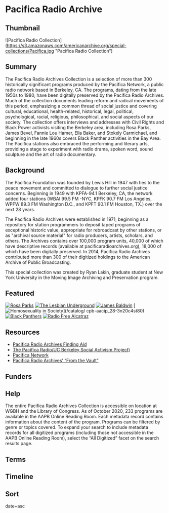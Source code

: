 # Pacifica Radio Archive

## Thumbnail

![Pacifica Radio Collection](https://s3.amazonaws.com/americanarchive.org/special-collections/Pacifica.jpg "Pacifica Radio Collection”)

## Summary

The Pacifica Radio Archives Collection is a selection of more than 300 historically significant programs produced by the Pacifica Network, a public radio network based in Berkeley, CA.  The programs, dating from the late 1950s to 1980, have been digitally preserved by the Pacifica Radio Archives. Much of the collection documents leading reform and radical movements of this period, emphasizing a common thread of social justice and covering cultural, educational, health-related, historical, legal, political, psychological, racial, religious, philosophical, and social aspects of our society. The collection offers interviews and addresses with Civil Rights and Black Power activists visiting the Berkeley area, including Rosa Parks, James Bevel, Fannie Lou Hamer, Ella Baker, and Stokely Carmichael, and beginning in the late 1960s covers Black Panther activities in the Bay Area. The Pacifica stations also embraced the performing and literary arts, providing a stage to experiment with radio drama, spoken word, sound sculpture and the art of radio documentary. 

## Background

The Pacifica Foundation was founded by Lewis Hill in 1947 with ties to the peace movement and committed to dialogue to further social justice concerns. Beginning in 1949 with KPFA-94.1 Berkeley, CA, the network added four stations (WBAI 99.5 FM -NYC, KPFK 90.7 FM Los Angeles, WPFW 89.3 FM Washington D.C., and KPFT 90.1 FM Houston, TX.) over the next 28 years.

The Pacifica Radio Archives were established in 1971, beginning as a repository for station programmers to deposit taped programs of exceptional historic value, appropriate for rebroadcast by other stations, or as "archival source material" for radio producers, artists, scholars, and others. The Archives contains over 100,000 program units, 40,000 of which have descriptive records (available at pacificaradioarchives.org), 18,000 of which have been digitally preserved. In 2014, Pacifica Radio Archives contributed more than 300 of their digitized holdings to the American Archive of Public Broadcasting.

This special collection was created by Ryan Lakin, graduate student at New York University in the Moving Image Archiving and Preservation program.

## Featured

[![Rosa Parks](https://s3.amazonaws.com/americanarchive.org/special-collections/aapb_tile.png)](/catalog/cpb-aacip_28-kw57d2qp45)
[![The Lesbian Underground](https://s3.amazonaws.com/americanarchive.org/special-collections/aapb_tile.png)](/catalog/cpb-aacip_28-zp3vt1h719)
[![James Baldwin](https://s3.amazonaws.com/americanarchive.org/special-collections/aapb_tile.png)](/catalog/cpb-aacip_28-vm42r3ph61)
[![Homosexuality in Society](https://s3.amazonaws.com/americanarchive.org/special-collections/aapb_tile.png)](/catalog/ cpb-aacip_28-3n20c4st80)
[![Black Panthers](https://s3.amazonaws.com/americanarchive.org/special-collections/aapb_tile.png)](/catalog/cpb-aacip_28-4b2x34mw6g)
[![Radio Free Alcatraz](https://s3.amazonaws.com/americanarchive.org/special-collections/aapb_tile.png)](/catalog/cpb-aacip_28-5717m0482m)

## Resources

- [Pacifica Radio Archives Finding Aid](https://www.pacificaradioarchives.org/keyword-search)
- [The Pacifica Radio/UC Berkeley Social Activism Project)]( https://guides.lib.berkeley.edu/pacifica)
- [Pacifica Network](https://pacificanetwork.org/)
- [Pacifica Radio Archives’ “From the Vault”](http://fromthevaultradio.org/home/)

## Funders

## Help

The entire Pacifica Radio Archives Collection is accessible on location at WGBH and the Library of Congress. As of October 2020, 233 programs are available in the AAPB Online Reading Room. Each metadata record contains information about the content of the program. Programs can be filtered by genre or topics covered. To expand your search to include metadata records for all digitized programs (including those not accessible in the AAPB Online Reading Room), select the “All Digitized” facet on the search results page.

## Terms


## Timeline


## Sort

date+asc




